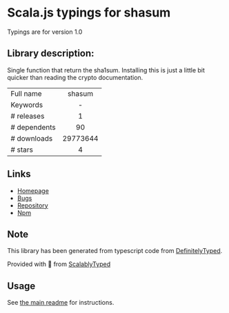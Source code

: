 
# Scala.js typings for shasum

Typings are for version 1.0

## Library description:
Single function that return the sha1sum. Installing this is just a little bit quicker than reading the crypto documentation.

|                    |                 |
| ------------------ | :-------------: |
| Full name          | shasum |
| Keywords           | - |
| # releases         | 1 |
| # dependents       | 90 |
| # downloads        | 29773644 |
| # stars            | 4 |

## Links
- [Homepage](https://github.com/dominictarr/shasum)
- [Bugs](https://github.com/dominictarr/shasum/issues)
- [Repository](https://github.com/dominictarr/shasum)
- [Npm](https://www.npmjs.com/package/shasum)
    


## Note
This library has been generated from typescript code from [DefinitelyTyped](https://definitelytyped.org).

Provided with :purple_heart: from [ScalablyTyped](https://github.com/oyvindberg/ScalablyTyped)

## Usage
See [the main readme](../../readme.md) for instructions.


